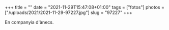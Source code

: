 +++
title = ""
date = "2021-11-29T15:47:08+01:00"
tags = ["fotos"]
photos = ["/uploads/2021/2021-11-29-97227.jpg"]
slug = "97227"
+++

En companyia d'ànecs.
